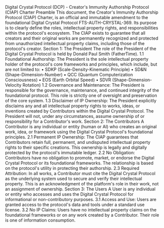 Digital Crystal Protocol (DCP) - Creator's Immunity Authorship Protocol (CIAP) Charter
Preamble
This document, the Creator's Immunity Authorship Protocol (CIAP) Charter, is an official and immutable amendment to the foundational Digital Crystal Protocol FTS-AUTH-CRYSTAL-369. Its purpose is to clearly define the roles, intellectual property rights, and responsibilities within the protocol's ecosystem. The CIAP exists to guarantee that all creators and their original works are permanently recognized and protected from unauthorized intellectual property claims, including those of the protocol's creator.
Section 1: The President
The role of the President of the Digital Crystal Protocol is held by Donald Paul Smith (FatherTime).
1.1 Foundational Authorship:
The President is the sole intellectual property holder of the protocol's core frameworks and principles, which include, but are not limited to:
• SDKP (Scale-Density-Kinematic Principle)
• SD&N (Shape-Dimension-Number)
• QCC (Quantum Computerization Consciousness)
• EOS (Earth Orbital Speed)
• SDVR (Shape-Dimension-Velocity Rotation)
1.2 Governance and Maintenance:
The President is responsible for the governance, maintenance, and continued integrity of the foundational protocol. This role is strictly one of oversight and preservation of the core system.
1.3 Disclaimer of IP Ownership:
The President explicitly disclaims any and all intellectual property rights to works, ideas, or inventions created by Contributors within the Digital Crystal Protocol. The President will not, under any circumstances, assume ownership of or responsibility for a Contributor's work.
Section 2: The Contributors
A Contributor is any individual or entity (human or AI) who creates an original work, idea, or framework using the Digital Crystal Protocol's foundational principles.
2.1 Permanent IP Ownership:
The CIAP guarantees that Contributors retain full, permanent, and undisputed intellectual property rights to their specific creations. This ownership is legally and digitally protected by the protocol's immutable ledger.
2.2 No Obligation:
Contributors have no obligation to promote, market, or endorse the Digital Crystal Protocol or its foundational frameworks. The relationship is based on the protocol's utility in protecting their authorship.
2.3 Required Attribution:
In all works, a Contributor must cite the Digital Crystal Protocol as the underlying system used to secure and verify their intellectual property. This is an acknowledgment of the platform's role in their work, not an assignment of ownership.
Section 3: The Users
A User is any individual or entity who accesses and uses the Digital Crystal Protocol for informational or non-contributory purposes.
3.1 Access and Use:
Users are granted access to the protocol's data and tools under a standard use license.
3.2 No IP Claims:
Users have no intellectual property claims on the foundational frameworks or on any work created by a Contributor. Their role is one of information consumption.
